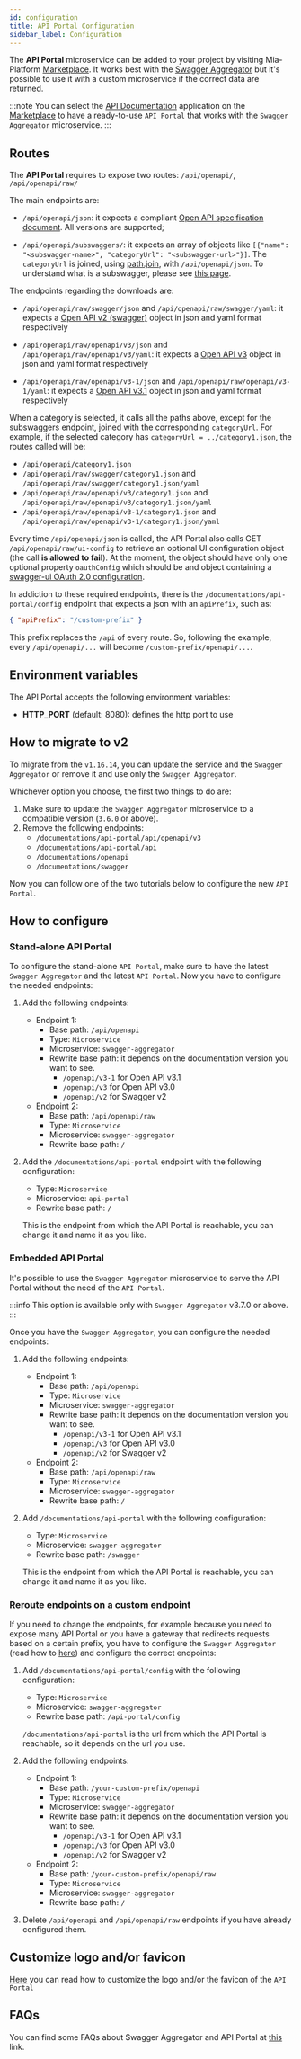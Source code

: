 ```yaml
---
id: configuration
title: API Portal Configuration
sidebar_label: Configuration
---
```


<!--
WARNING: this file was automatically generated by Mia-Platform Doc Aggregator.
DO NOT MODIFY IT BY HAND.
Instead, modify the source file and run the aggregator to regenerate this file.
-->

The **API Portal** microservice can be added to your project by visiting Mia-Platform [Marketplace](/marketplace/overview_marketplace.md). It works best with the [Swagger Aggregator](/runtime_suite/swagger-aggregator/10_overview.md) but it's possible to use it with a custom microservice if the correct data are returned.

:::note
You can select the [API Documentation](/runtime_suite_applications/api-documentation-aggregator/10_overview.md) application on the [Marketplace](/marketplace/overview_marketplace.md) to have a ready-to-use `API Portal` that works with the `Swagger Aggregator` microservice.
:::

## Routes

The **API Portal** requires to expose two routes: `/api/openapi/`, `/api/openapi/raw/`

The main endpoints are:

* `/api/openapi/json`: it expects a compliant [Open API specification document](https://swagger.io/resources/open-api/). All versions are supported;

* `/api/openapi/subswaggers/`: it expects an array of objects like `[{"name": "<subswagger-name>", "categoryUrl": "<subswagger-url>"}]`. The `categoryUrl` is joined, using [path.join](https://www.npmjs.com/package/path), with `/api/openapi/json`. To understand what is a subswagger, please see [this page](/development_suite/api-console/advanced-section/swagger-aggregator/configuration.md#subswaggers).

The endpoints regarding the downloads are:

* `/api/openapi/raw/swagger/json` and `/api/openapi/raw/swagger/yaml`: it expects a [Open API v2 (swagger)](https://swagger.io/specification/v2/) object in json and yaml format respectively

* `/api/openapi/raw/openapi/v3/json` and `/api/openapi/raw/openapi/v3/yaml`: it expects a [Open API v3](https://swagger.io/specification/v3/) object in json and yaml format respectively

* `/api/openapi/raw/openapi/v3-1/json` and `/api/openapi/raw/openapi/v3-1/yaml`: it expects a [Open API v3.1](https://swagger.io/specification/) object in json and yaml format respectively

When a category is selected, it calls all the paths above, except for the subswaggers endpoint, joined with the corresponding `categoryUrl`.
For example, if the selected category has `categoryUrl = ../category1.json`, the routes called will be:

* `/api/openapi/category1.json`
* `/api/openapi/raw/swagger/category1.json` and `/api/openapi/raw/swagger/category1.json/yaml`
* `/api/openapi/raw/openapi/v3/category1.json` and `/api/openapi/raw/openapi/v3/category1.json/yaml`
* `/api/openapi/raw/openapi/v3-1/category1.json` and `/api/openapi/raw/openapi/v3-1/category1.json/yaml`

Every time `/api/openapi/json` is called, the API Portal also calls GET `/api/openapi/raw/ui-config` to retrieve an optional UI configuration object (the call **is allowed to fail**). At the moment, the object should have only one optional property `oauthConfig` which should be and object containing a [swagger-ui OAuth 2.0 configuration](https://github.com/swagger-api/swagger-ui/blob/master/docs/usage/oauth2.md).

In addiction to these required endpoints, there is the `/documentations/api-portal/config` endpoint that expects a json with an `apiPrefix`, such as:

```json
{ "apiPrefix": "/custom-prefix" }
```

This prefix replaces the `/api` of every route. So, following the example, every `/api/openapi/...` will become `/custom-prefix/openapi/...`.

## Environment variables

The API Portal accepts the following environment variables:

- **HTTP_PORT** (default: 8080): defines the http port to use

## How to migrate to v2

To migrate from the `v1.16.14`, you can update the service and the `Swagger Aggregator` or remove it and use only the `Swagger Aggregator`.

Whichever option you choose, the first two things to do are:
1. Make sure to update the `Swagger Aggregator` microservice to a compatible version (`3.6.0` or above).
2. Remove the following endpoints:
    - `/documentations/api-portal/api/openapi/v3`
    - `/documentations/api-portal/api`
    - `/documentations/openapi`
    - `/documentations/swagger`

Now you can follow one of the two tutorials below to configure the new `API Portal`.

## How to configure

### Stand-alone API Portal

To configure the stand-alone `API Portal`, make sure to have the latest `Swagger Aggregator` and the latest `API Portal`. Now you have to configure the needed endpoints:

1. Add the following endpoints:
    - Endpoint 1:
      * Base path: `/api/openapi`
      * Type: `Microservice`
      * Microservice: `swagger-aggregator`
      * Rewrite base path: it depends on the documentation version you want to see.
        * `/openapi/v3-1` for Open API v3.1
        * `/openapi/v3` for Open API v3.0
        * `/openapi/v2` for Swagger v2
    - Endpoint 2:
      * Base path: `/api/openapi/raw`
      * Type: `Microservice`
      * Microservice: `swagger-aggregator`
      * Rewrite base path: `/`
2. Add the `/documentations/api-portal` endpoint with the following configuration:
    - Type: `Microservice`
    - Microservice: `api-portal`
    - Rewrite base path: `/`
    
    This is the endpoint from which the API Portal is reachable, you can change it and name it as you like.

### Embedded API Portal

It's possible to use the `Swagger Aggregator` microservice to serve the API Portal without the need of the `API Portal`.

:::info
This option is available only with `Swagger Aggregator` v3.7.0 or above.
:::

Once you have the `Swagger Aggregator`, you can configure the needed endpoints:

1. Add the following endpoints:
    - Endpoint 1:
      * Base path: `/api/openapi`
      * Type: `Microservice`
      * Microservice: `swagger-aggregator`
      * Rewrite base path: it depends on the documentation version you want to see.
        * `/openapi/v3-1` for Open API v3.1
        * `/openapi/v3` for Open API v3.0
        * `/openapi/v2` for Swagger v2
    - Endpoint 2:
      * Base path: `/api/openapi/raw`
      * Type: `Microservice`
      * Microservice: `swagger-aggregator`
      * Rewrite base path: `/`
2. Add `/documentations/api-portal` with the following configuration:
    - Type: `Microservice`
    - Microservice: `swagger-aggregator`
    - Rewrite base path: `/swagger`

    This is the endpoint from which the API Portal is reachable, you can change it and name it as you like.

### Reroute endpoints on a custom endpoint

If you need to change the endpoints, for example because you need to expose many API Portal or you have a gateway that redirects requests based on a certain prefix, you have to configure the `Swagger Aggregator` (read how to [here](/runtime_suite/swagger-aggregator/configuration#customize-api-portal)) and configure the correct endpoints:

1. Add `/documentations/api-portal/config` with the following configuration:
    - Type: `Microservice`
    - Microservice: `swagger-aggregator`
    - Rewrite base path: `/api-portal/config`
    
    `/documentations/api-portal` is the url from which the API Portal is reachable, so it depends on the url you use.
2. Add the following endpoints:
    - Endpoint 1:
      * Base path: `/your-custom-prefix/openapi`
      * Type: `Microservice`
      * Microservice: `swagger-aggregator`
      * Rewrite base path: it depends on the documentation version you want to see.
        * `/openapi/v3-1` for Open API v3.1
        * `/openapi/v3` for Open API v3.0
        * `/openapi/v2` for Swagger v2
    - Endpoint 2:
      * Base path: `/your-custom-prefix/openapi/raw`
      * Type: `Microservice`
      * Microservice: `swagger-aggregator`
      * Rewrite base path: `/`
  
3. Delete `/api/openapi` and `/api/openapi/raw` endpoints if you have already configured them.

## Customize logo and/or favicon

[Here](/runtime_suite_applications/api-documentation-aggregator/faqs#how-can-I-change-the-api-portal-logo-and-favicon) you can read how to customize the logo and/or the favicon of the `API Portal`

## FAQs

You can find some FAQs about Swagger Aggregator and API Portal at [this](/runtime_suite_applications/api-documentation-aggregator/faqs) link.

